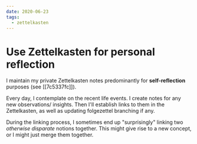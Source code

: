 ```yaml
---
date: 2020-06-23
tags:
  - zettelkasten
---
```


# Use Zettelkasten for personal reflection

I maintain my private Zettelkasten notes predominantly for **self-reflection** purposes (see [[7c5337fc]]). 

Every day, I contemplate on the recent life events. I create notes for any new observations/ insights. Then I'll establish links to them in the Zettelkasten, as well as updating folgezettel branching if any. 

During the linking process, I sometimes end up "surprisingly" linking two *otherwise disparate* notions together. This might give rise to a new concept, or I might just merge them together. 
